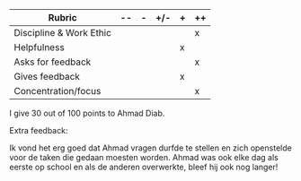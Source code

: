 | Rubric                  | -- | - | +/- | + | ++ |
|-------------------------|----|---|-----|---|----|
| Discipline & Work Ethic |    |   |     |   |  x |
| Helpfulness             |    |   |     | x |    |
| Asks for feedback       |    |   |     |   |  x |
| Gives feedback          |    |   |     | x |    |
| Concentration/focus     |    |   |     |   |  x |

I give 30 out of 100 points to Ahmad Diab.

Extra feedback:

Ik vond het erg goed dat Ahmad vragen durfde te stellen en zich openstelde voor de taken die gedaan moesten worden. Ahmad was ook elke dag als eerste op school en als de anderen overwerkte, bleef hij ook nog langer!